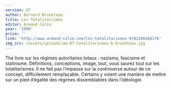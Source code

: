 ```yaml
---
version: 87
author: Bernard Bruneteau
title: Les Totalitarismes
editor: Armand Colin
year: '1999'
price: ''
link: 'http://www.armand-colin.com/les-totalitarismes-9782200284176'
img_src: /assets/uploads/am-87-totalitarismes-b-bruneteau.jpg
---
```

The livre sur les régimes autoritaires totaux : nazisme, fascisme et stalinisme.
 Définitions, conceptions, image, tout, vous saurez tout sur les totalitarismes.
 Il ne fait pas l’impasse sur la controverse autour de ce concept,
 difficilement remplaçable. Certains y voient une manière de mettre sur un
 pied d’égalité des régimes dissemblables dans l’idéologie.
